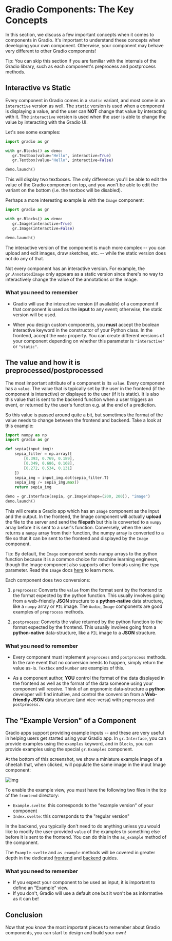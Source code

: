 # Gradio Components: The Key Concepts

In this section, we discuss a few important concepts when it comes to components in Gradio.
It's important to understand these concepts when developing your own component.
Otherwise, your component may behave very different to other Gradio components!

Tip:  You can skip this section if you are familiar with the internals of the Gradio library, such as each component's preprocess and postprocess methods.

## Interactive vs Static

Every component in Gradio comes in a `static` variant, and most come in an `interactive` version as well.
The `static` version is used when a component is displaying a value, and the user can **NOT** change that value by interacting with it. 
The `interactive` version is used when the user is able to change the value by interacting with the Gradio UI.

Let's see some examples:

```python
import gradio as gr

with gr.Blocks() as demo:
   gr.Textbox(value="Hello", interactive=True)
   gr.Textbox(value="Hello", interactive=False)

demo.launch()

```
This will display two textboxes.
The only difference: you'll be able to edit the value of the Gradio component on top, and you won't be able to edit the variant on the bottom (i.e. the textbox will be disabled).

Perhaps a more interesting example is with the `Image` component:

```python
import gradio as gr

with gr.Blocks() as demo:
   gr.Image(interactive=True)
   gr.Image(interactive=False)

demo.launch()
```

The interactive version of the component is much more complex -- you can upload and edit images, draw sketches, etc. -- while the static version does not do any of that.

Not every component has an interactive version.
For example, the `gr.AnnotatedImage` only appears as a static version since there's no way to interactively change the value of the annotations or the image.

### What you need to remember

* Gradio will use the interactive version (if available) of a component if that component is used as the **input** to any event; otherwise, the static version will be used.

* When you design custom components, you **must** accept the boolean interactive keyword in the constructor of your Python class. In the frontend, accept the `mode` property. You can create different versions of your component depending on whether this parameter is `"interactive"` or `"static"`.

## The value and how it is preprocessed/postprocessed

The most important attribute of a component is its `value`.
Every component has a `value`.
The value that is typically set by the user in the frontend (if the component is interactive) or displayed to the user (if it is static). 
It is also this value that is sent to the backend function when a user triggers an event, or returned by the user's function e.g. at the end of a prediction.

So this value is passed around quite a bit, but sometimes the format of the value needs to change between the frontend and backend. 
Take a look at this example:

```python
import numpy as np
import gradio as gr

def sepia(input_img):
    sepia_filter = np.array([
        [0.393, 0.769, 0.189], 
        [0.349, 0.686, 0.168], 
        [0.272, 0.534, 0.131]
    ])
    sepia_img = input_img.dot(sepia_filter.T)
    sepia_img /= sepia_img.max()
    return sepia_img

demo = gr.Interface(sepia, gr.Image(shape=(200, 200)), "image")
demo.launch()
```

This will create a Gradio app which has an `Image` component as the input and the output. 
In the frontend, the Image component will actually **upload** the file to the server and send the **filepath** but this is converted to a `numpy` array before it is sent to a user's function. 
Conversely, when the user returns a `numpy` array from their function, the numpy array is converted to a file so that it can be sent to the frontend and displayed by the `Image` component.

Tip: By default, the `Image` component sends numpy arrays to the python function because it is a common choice for machine learning engineers, though the Image component also supports other formats using the `type` parameter.  Read the `Image` docs [here](https://www.gradio.app/docs/image) to learn more.

Each component does two conversions:

1. `preprocess`: Converts the `value` from the format sent by the frontend to the format expected by the python function. This usually involves going from a web-friendly **JSON** structure to a **python-native** data structure, like a `numpy` array or `PIL` image. The `Audio`, `Image` components are good examples of `preprocess` methods.

2. `postprocess`: Converts the value returned by the python function to the format expected by the frontend. This usually involves going from a **python-native** data-structure, like a `PIL` image to a **JSON** structure.

### What you need to remember

* Every component must implement `preprocess` and `postprocess` methods. In the rare event that no conversion needs to happen, simply return the value as-is. `Textbox` and `Number` are examples of this. 

* As a component author, **YOU** control the format of the data displayed in the frontend as well as the format of the data someone using your component will receive. Think of an ergonomic data-structure a **python** developer will find intuitive, and control the conversion from a **Web-friendly JSON** data structure (and vice-versa) with `preprocess` and `postprocess.`

## The "Example Version" of a Component

Gradio apps support providing example inputs -- and these are very useful in helping users get started using your Gradio app. 
In `gr.Interface`, you can provide examples using the `examples` keyword, and in `Blocks`, you can provide examples using the special `gr.Examples` component.

At the bottom of this screenshot, we show a miniature example image of a cheetah that, when clicked, will populate the same image in the input Image component:

![img](https://user-images.githubusercontent.com/1778297/277548211-a3cb2133-2ffc-4cdf-9a83-3e8363b57ea6.png)


To enable the example view, you must have the following two files in the top of the `frontend` directory:

* `Example.svelte`: this corresponds to the "example version" of your component
* `Index.svelte`: this corresponds to the "regular version"

In the backend, you typically don't need to do anything unless you would like to modify the user-provided `value` of the examples to something else before it is sent to the frontend.
You can do this in the `as_example` method of the component. 

The `Example.svelte` and `as_example` methods will be covered in greater depth in the dedicated [frontend](./frontend) and [backend](./backend) guides.

### What you need to remember

* If you expect your component to be used as input, it is important to define an "Example" view.
* If you don't, Gradio will use a default one but it won't be as informative as it can be!

## Conclusion

Now that you know the most important pieces to remember about Gradio components, you can start to design and build your own!